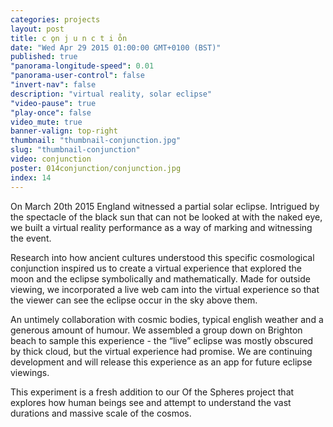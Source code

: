 ```yaml
---
categories: projects
layout: post
title: c o̥n j u n c t i o̊n
date: "Wed Apr 29 2015 01:00:00 GMT+0100 (BST)"
published: true
"panorama-longitude-speed": 0.01
"panorama-user-control": false
"invert-nav": false
description: "virtual reality, solar eclipse"
"video-pause": true
"play-once": false
video_mute: true
banner-valign: top-right
thumbnail: "thumbnail-conjunction.jpg"
slug: "thumbnail-conjunction"
video: conjunction
poster: 014conjunction/conjunction.jpg
index: 14
---
```


On March 20th 2015 England witnessed a partial solar eclipse. Intrigued by the spectacle of the black sun that can not be looked at with the naked eye, we built a virtual reality performance as a way of marking and witnessing the event.

Research into how ancient cultures understood this specific cosmological conjunction inspired us to create a virtual experience that explored the moon and the eclipse symbolically and mathematically. Made for outside viewing, we incorporated a live web cam into the virtual experience so that the viewer can see the eclipse occur in the sky above them.

An untimely collaboration with cosmic bodies, typical english weather and a generous amount of humour. We assembled a group down on Brighton beach to sample this experience - the “live” eclipse was mostly obscured by thick cloud, but the virtual experience had promise. We are continuing development and will release this experience as an app for future eclipse viewings.

This experiment is a fresh addition to our Of the Spheres project that explores how human beings see and attempt to understand the vast durations and massive scale of the cosmos.
